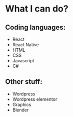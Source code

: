 <h1>What I can do?</h1>
<h2>Coding languages:</h2>
<ul>
  <li>React</li>
  <li>React Native</li>
  <li>HTML</li>
  <li>CSS</li>
  <li>Javascript</li>
  <li>C#</li>
</ul>
<h2>Other stuff:</h2>
<ul>
  <li>Wordpress</li>
  <li>Wordpress elementor</li>
  <li>Graphics</li>
  <li>Blender</li>
</ul>

<!--
**LastJonicorn/lastjonicorn** is a ✨ _special_ ✨ repository because its `README.md` (this file) appears on your GitHub profile.

Here are some ideas to get you started:

- 🔭 I’m currently working on ...
- 🌱 I’m currently learning ...
- 👯 I’m looking to collaborate on ...
- 🤔 I’m looking for help with ...
- 💬 Ask me about ...
- 📫 How to reach me: ...
- 😄 Pronouns: ...
- ⚡ Fun fact: ...
-->
